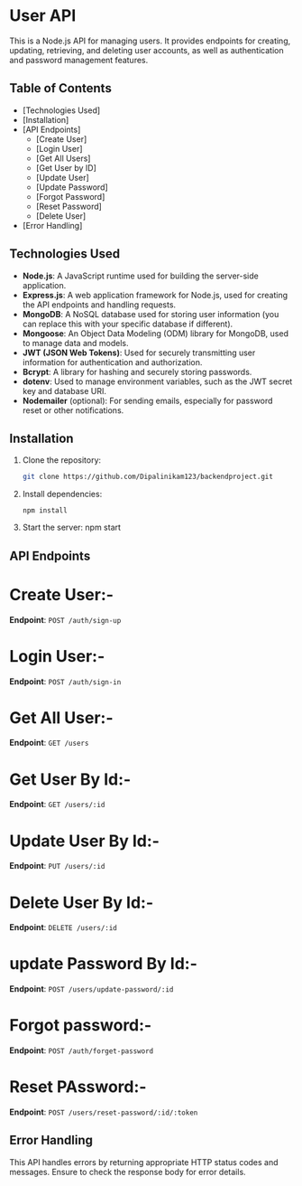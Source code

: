 # User API

This is a Node.js API for managing users. It provides endpoints for creating, updating, retrieving, and deleting user accounts, as well as authentication and password management features.

## Table of Contents

- [Technologies Used]
- [Installation]
- [API Endpoints]
  - [Create User]
  - [Login User]
  - [Get All Users]
  - [Get User by ID]
  - [Update User]
  - [Update Password]
  - [Forgot Password]
  - [Reset Password]
  - [Delete User]
- [Error Handling]

## Technologies Used

- **Node.js**: A JavaScript runtime used for building the server-side application.
- **Express.js**: A web application framework for Node.js, used for creating the API endpoints and handling requests.
- **MongoDB**: A NoSQL database used for storing user information (you can replace this with your specific database if different).
- **Mongoose**: An Object Data Modeling (ODM) library for MongoDB, used to manage data and models.
- **JWT (JSON Web Tokens)**: Used for securely transmitting user information for authentication and authorization.
- **Bcrypt**: A library for hashing and securely storing passwords.
- **dotenv**: Used to manage environment variables, such as the JWT secret key and database URI.
- **Nodemailer** (optional): For sending emails, especially for password reset or other notifications.


## Installation

1. Clone the repository:

   ```bash
   git clone https://github.com/Dipalinikam123/backendproject.git


2. Install dependencies:

    ```terminal
    npm install

3. Start the server:
    npm start

## API Endpoints

  # Create User:- 
   **Endpoint**: `POST /auth/sign-up`
  
  # Login User:- 
   **Endpoint**: `POST /auth/sign-in`
   
  # Get All User:- 
   **Endpoint**: `GET /users`

  # Get User By Id:- 
   **Endpoint**: `GET /users/:id`

  # Update User By Id:- 
   **Endpoint**: `PUT /users/:id`

  # Delete User By Id:- 
   **Endpoint**: `DELETE /users/:id`

  # update Password By Id:- 
   **Endpoint**: `POST /users/update-password/:id`

  # Forgot password:- 
   **Endpoint**: `POST /auth/forget-password`

  # Reset PAssword:- 
   **Endpoint**: `POST /users/reset-password/:id/:token`
   





## Error Handling
This API handles errors by returning appropriate HTTP status codes and messages. Ensure to check the response body for error details.